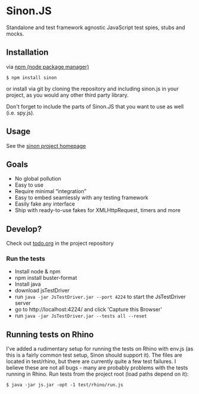 # Sinon.JS

Standalone and test framework agnostic JavaScript test spies, stubs and mocks.

## Installation 

via [npm (node package manager)](http://github.com/isaacs/npm)

    $ npm install sinon

or install via git by cloning the repository and including sinon.js 
in your project, as you would any other third party library.

Don't forget to include the parts of Sinon.JS that you want to use as well
(i.e. spy.js).

## Usage

See the [sinon project homepage](http://sinonjs.org/)

## Goals

* No global pollution
* Easy to use
* Require minimal “integration”
* Easy to embed seamlessly with any testing framework
* Easily fake any interface
* Ship with ready-to-use fakes for XMLHttpRequest, timers and more

## Develop? 

Check out [todo.org](http://github.com/cjohansen/Sinon.JS/raw/1.0.0/todo.org) in the project repository

### Run the tests

* Install node & npm
* npm install buster-format
* Install java
* download jsTestDriver
* run `java -jar JsTestDriver.jar --port 4224` to start the JsTestDriver server
* go to http://localhost:4224/ and click 'Capture this Browser'
* run `java -jar JsTestDriver.jar --tests all --reset`


## Running tests on Rhino

I've added a rudimentary setup for running the tests on Rhino with env.js (as
this is a fairly common test setup, Sinon should support it). The files are
located in test/rhino, but there are currently quite a few test failures. I
believe these are not all bugs - many are probably problems with the tests
running in Rhino. Run tests from the project root (load paths depend on it):

    $ java -jar js.jar -opt -1 test/rhino/run.js
